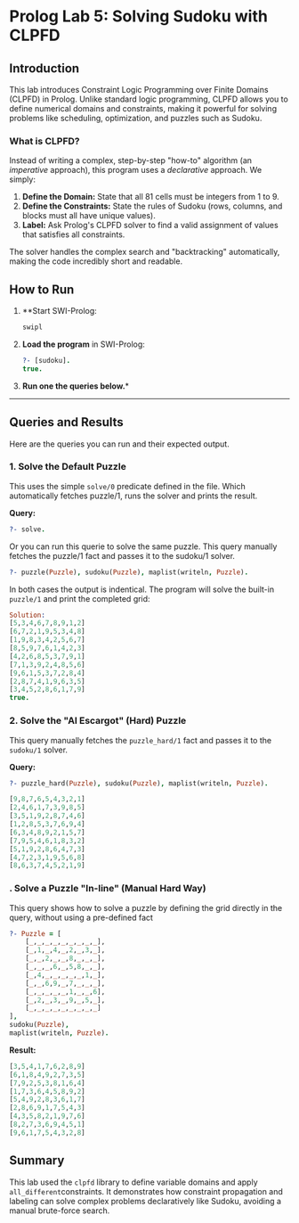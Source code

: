 # Prolog Lab 5: Solving Sudoku with CLPFD

## Introduction
This lab introduces Constraint Logic Programming over Finite Domains (CLPFD) in Prolog. Unlike standard logic programming, CLPFD allows you to define numerical domains and constraints, making it powerful for solving problems like scheduling, optimization, and puzzles such as Sudoku.

###  What is CLPFD?

Instead of writing a complex, step-by-step "how-to" algorithm (an *imperative* approach), this program uses a *declarative* approach. We simply:
1.  **Define the Domain:** State that all 81 cells must be integers from 1 to 9.
2.  **Define the Constraints:** State the rules of Sudoku (rows, columns, and blocks must all have unique values).
3.  **Label:** Ask Prolog's CLPFD solver to find a valid assignment of values that satisfies all constraints.

The solver handles the complex search and "backtracking" automatically, making the code incredibly short and readable.


## How to Run
1.  **Start SWI-Prolog:
    ```prolog
    swipl
    ```
2.  **Load the program** in SWI-Prolog:
    ```prolog
    ?- [sudoku].
    true.
    ```

3.  **Run one the queries below.***

---

## Queries and Results
Here are the queries you can run and their expected output.

### 1. Solve the Default Puzzle

This uses the simple `solve/0` predicate defined in the file. Which automatically fetches puzzle/1, runs the solver and prints the result.

**Query:**
```prolog
?- solve.
```

Or you can run this querie to solve the same puzzle. This query manually fetches the puzzle/1 fact and passes it to the sudoku/1 solver.

```prolog
?- puzzle(Puzzle), sudoku(Puzzle), maplist(writeln, Puzzle).
```

In both cases the output is indentical.
The program will solve the built-in `puzzle/1` and print the completed grid:

```prolog
Solution:
[5,3,4,6,7,8,9,1,2]
[6,7,2,1,9,5,3,4,8]
[1,9,8,3,4,2,5,6,7]
[8,5,9,7,6,1,4,2,3]
[4,2,6,8,5,3,7,9,1]
[7,1,3,9,2,4,8,5,6]
[9,6,1,5,3,7,2,8,4]
[2,8,7,4,1,9,6,3,5]
[3,4,5,2,8,6,1,7,9]
true.
```

### 2. Solve the "Al Escargot" (Hard) Puzzle

This query manually fetches the `puzzle_hard/1` fact and passes it to the `sudoku/1` solver.

**Query:**
```prolog
?- puzzle_hard(Puzzle), sudoku(Puzzle), maplist(writeln, Puzzle).
```

```prolog
[9,8,7,6,5,4,3,2,1]
[2,4,6,1,7,3,9,8,5]
[3,5,1,9,2,8,7,4,6]
[1,2,8,5,3,7,6,9,4]
[6,3,4,8,9,2,1,5,7]
[7,9,5,4,6,1,8,3,2]
[5,1,9,2,8,6,4,7,3]
[4,7,2,3,1,9,5,6,8]
[8,6,3,7,4,5,2,1,9]
```

### . Solve a Puzzle "In-line" (Manual Hard Way)

This query shows how to solve a puzzle by defining the grid directly in the query, without using a pre-defined fact

```prolog
?- Puzzle = [
    [_,_,_,_,_,_,_,_,_],
    [_,1,_,4,_,2,_,3,_],
    [_,_,2,_,_,8,_,_,_],
    [_,_,_,6,_,5,8,_,_],
    [_,4,_,_,_,_,_,1,_],
    [_,_,6,9,_,7,_,_,_],
    [_,_,_,_,_,1,_,_,6],
    [_,2,_,3,_,9,_,5,_],
    [_,_,_,_,_,_,_,_,_]
],
sudoku(Puzzle),
maplist(writeln, Puzzle).
```

**Result:**
```prolog
[3,5,4,1,7,6,2,8,9]
[6,1,8,4,9,2,7,3,5]
[7,9,2,5,3,8,1,6,4]
[1,7,3,6,4,5,8,9,2]
[5,4,9,2,8,3,6,1,7]
[2,8,6,9,1,7,5,4,3]
[4,3,5,8,2,1,9,7,6]
[8,2,7,3,6,9,4,5,1]
[9,6,1,7,5,4,3,2,8]
```


## Summary
This lab used the `clpfd` library to define variable domains and apply `all_different`constraints. It demonstrates how constraint propagation and labeling can solve complex problems declaratively like Sudoku, avoiding a manual brute-force search.
